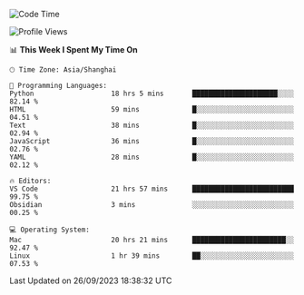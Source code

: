 <!--START_SECTION:waka-->
![Code Time](http://img.shields.io/badge/Code%20Time-187%20hrs%2028%20mins-blue)

![Profile Views](http://img.shields.io/badge/Profile%20Views-1-blue)

📊 **This Week I Spent My Time On** 

```text
🕑︎ Time Zone: Asia/Shanghai

💬 Programming Languages: 
Python                   18 hrs 5 mins       █████████████████████░░░░   82.14 % 
HTML                     59 mins             █░░░░░░░░░░░░░░░░░░░░░░░░   04.51 % 
Text                     38 mins             █░░░░░░░░░░░░░░░░░░░░░░░░   02.94 % 
JavaScript               36 mins             █░░░░░░░░░░░░░░░░░░░░░░░░   02.76 % 
YAML                     28 mins             █░░░░░░░░░░░░░░░░░░░░░░░░   02.12 % 

🔥 Editors: 
VS Code                  21 hrs 57 mins      █████████████████████████   99.75 % 
Obsidian                 3 mins              ░░░░░░░░░░░░░░░░░░░░░░░░░   00.25 % 

💻 Operating System: 
Mac                      20 hrs 21 mins      ███████████████████████░░   92.47 % 
Linux                    1 hr 39 mins        ██░░░░░░░░░░░░░░░░░░░░░░░   07.53 % 
```


 Last Updated on 26/09/2023 18:38:32 UTC
<!--END_SECTION:waka-->